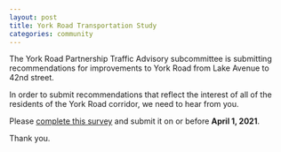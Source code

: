 ```yaml
---
layout: post
title: York Road Transportation Study
categories: community
---
```


The York Road Partnership Traffic Advisory subcommittee is submitting
recommendations for improvements to York Road from Lake Avenue to 42nd street.

In order to submit recommendations that reflect the interest of all of the
residents of the York Road corridor, we need to hear from you.

Please [complete this survey](https://docs.google.com/forms/d/e/1FAIpQLSeV0hRbjj7qeyJUPF-hdzPLGRxSFntOJw3b5oDOjaW7WnxzKw/viewform)
and submit it on or before **April 1, 2021**.

Thank you. 
